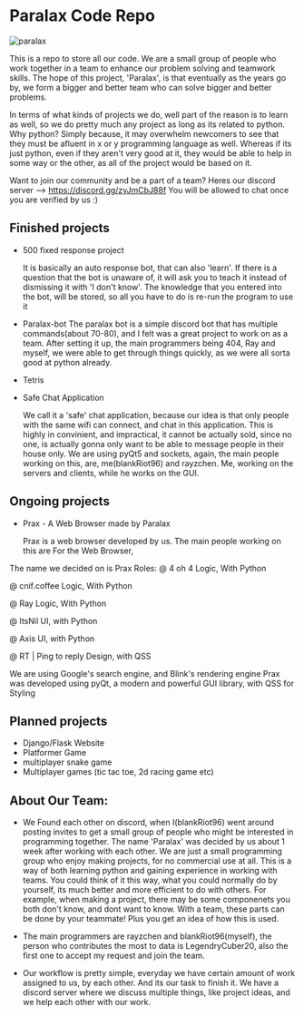 # Paralax Code Repo
![paralax](https://user-images.githubusercontent.com/77634274/121785181-e8d9ea00-cbd5-11eb-9741-7f5974918ef4.jpeg)

This is a repo to store all our code.
We are a small group of people who work together in a team to enhance our problem solving and teamwork skills. The hope of this project, 'Paralax', is that eventually as the years go by, we form a bigger and better team who can solve bigger and better problems.

In terms of what kinds of projects we do, well part of the reason is to learn as well, so we do pretty much any project as long as its related to python.
Why python? Simply because, it may overwhelm newcomers to see that they must be afluent in x or y programming language as well. Whereas if its just python, even if they aren't very good at it, they would be able to help in some way or the other, as all of the project would be based on it.

Want to join our community and be a part of a team?
Heres our discord server --> https://discord.gg/zyJmCbJ88f
You will be allowed to chat once you are verified by us :)

## Finished projects

- 500 fixed response project

  It is basically an auto response bot, that can also 'learn'. If there is a question that the bot is unaware of, it will ask you to teach it instead of dismissing it with 'I don't know'. The knowledge that you entered into the bot, will be stored, so all you have to do is re-run the program to use it

- Paralax-bot
The paralax bot is a simple discord bot that has multiple commands(about 70-80), and I felt was a great project to work on as a team. After setting it up, the main programmers being 404, Ray and myself, we were able to get through things quickly, as we were all sorta good at python already.

- Tetris

- Safe Chat Application

  We call it a 'safe' chat application, because our idea is that only people with the same wifi can connect, and chat in this application. This is highly in convinient, and impractical, it cannot be actually sold, since no one, is actually gonna only want to be able to message people in their house only. We are using pyQt5 and sockets, again, the main people working on this, are, me(blankRiot96) and rayzchen. Me, working on the servers and clients, while he works on the GUI.

## Ongoing projects

- Prax - A Web Browser made by Paralax

  Prax is a web browser developed by us. The main people working on this are 
  For the Web Browser,

The name we decided on is Prax
Roles:
@ 4 oh 4 
Logic, With Python

@ cnif.coffee 
Logic, With Python

@ Ray 
Logic, With Python

@ ItsNil
UI, with Python

@ Axis 
UI, with Python

@ RT | Ping to reply 
Design, with QSS 

We are using Google's search engine, and Blink's rendering engine
Prax was developed using pyQt, a modern and powerful GUI library, with QSS for Styling
  


## Planned projects

- Django/Flask Website
- Platformer Game
- multiplayer snake game
- Multiplayer games (tic tac toe, 2d racing game etc)

## About Our Team:

- We Found each other on discord, when I(blankRiot96) went around posting invites to get a small group of people who might be interested in programming together. The name 'Paralax' was decided by us about 1 week after working with each other. We are just a small programming group who enjoy making projects, for no commercial use at all. This is a way of both learning python and gaining experience in working with teams. You could think of it this way, what you could normally do by yourself, its much better and more efficient to do with others. For example, when making a project, there may be some componenets you both don't know, and dont want to know. With a team, these parts can be done by your teammate! Plus you get an idea of how this is used. 

- The main programmers are rayzchen and blankRiot96(myself), the person who contributes the most to data is LegendryCuber20, also the first one to accept my request and join the team. 

- Our workflow is pretty simple, everyday we have certain amount of work assigned to us, by each other. And its our task to finish it. We have a discord server where we discuss multiple things, like project ideas, and we help each other with our work. 

